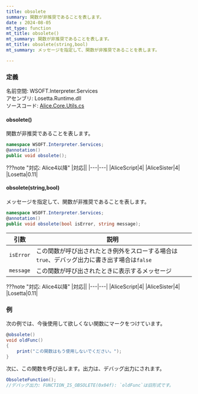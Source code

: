 ```yaml
---
title: obsolete
summary: 関数が非推奨であることを表します。
date : 2024-08-05
mt_type: function
mt_title: obsolete()
mt_summary: 関数が非推奨であることを表します。
mt_title: obsolete(string,bool)
mt_summary: メッセージを指定して、関数が非推奨であることを表します。

---
```


### 定義
名前空間: WSOFT.Interpreter.Services<br/>
アセンブリ: Losetta.Runtime.dll<br/>
ソースコード: [Alice.Core.Utils.cs](https://github.com/WSOFT-Project/Losetta/blob/master/Losetta.Runtime/Core/Alice.Core.Utils.cs)

#### obsolete()

関数が非推奨であることを表します。

```cs title="AliceScript"
namespace WSOFT.Interpreter.Services;
@annotation()
public void obsolete();
```

???note "対応: Alice4以降"
    |対応||
    |---|---|
    |AliceScript|4|
    |AliceSister|4|
    |Losetta|0.11|


#### obsolete(string,bool)

メッセージを指定して、関数が非推奨であることを表します。

```cs title="AliceScript"
namespace WSOFT.Interpreter.Services;
@annotation()
public void obsolete(bool isError, string message);
```

|引数|説明|
|---|---|
|`isError`|この関数が呼び出されたとき例外をスローする場合は`true`、デバッグ出力に書き出す場合は`false`|
|`message`|この関数が呼び出されたときに表示するメッセージ|

???note "対応: Alice4以降"
    |対応||
    |---|---|
    |AliceScript|4|
    |AliceSister|4|
    |Losetta|0.11|

### 例
次の例では、今後使用して欲しくない関数にマークをつけています。

```cs title="AliceScript"
@obsolete()
void oldFunc()
{
    print("この関数はもう使用しないでください。");
}
```

次に、この関数を呼び出します。出力は、デバッグ出力にされます。

```cs title="AliceScript"
ObsoleteFunction();
//デバッグ出力: FUNCTION_IS_OBSOLETE(0x04f): `oldFunc`は旧形式です。
```
